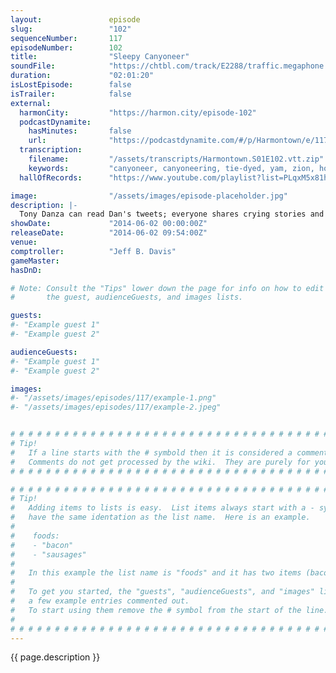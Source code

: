 ```yaml
---
layout:               episode
slug:                 "102"
sequenceNumber:       117
episodeNumber:        102
title:                "Sleepy Canyoneer"
soundFile:            "https://chtbl.com/track/E2288/traffic.megaphone.fm/STA4107649191.mp3?updated=1556325586"
duration:             "02:01:20"
isLostEpisode:        false
isTrailer:            false
external:
  harmonCity:         "https://harmon.city/episode-102"
  podcastDynamite:
    hasMinutes:       false
    url:              "https://podcastdynamite.com/#/p/Harmontown/e/117/102"
  transcription:
    filename:         "/assets/transcripts/Harmontown.S01E102.vtt.zip"
    keywords:         "canyoneer, canyoneering, tie-dyed, yam, zion, hoochie, danza, spooked, stutters, stuttered, cultivate, lollipops, shawl, bergen, island's, robinson, hepburn, swells, blondie, maxwell, activating, stammer, cormac, nascar, ridden"
  hallOfRecords:      "https://www.youtube.com/playlist?list=PLqxM5x81hNOZxVwGZ-_2LrLWb9chMIIEB"

image:                "/assets/images/episode-placeholder.jpg"
description: |-
  Tony Danza can read Dan's tweets; everyone shares crying stories and there is a sleepy canyoneer in the crowd.
showDate:             "2014-06-02 00:00:00Z"
releaseDate:          "2014-06-02 09:54:00Z"
venue:                
comptroller:          "Jeff B. Davis"
gameMaster:           
hasDnD:               

# Note: Consult the "Tips" lower down the page for info on how to edit
#       the guest, audienceGuests, and images lists.

guests:
#- "Example guest 1"
#- "Example guest 2"

audienceGuests:
#- "Example guest 1"
#- "Example guest 2"

images:
#- "/assets/images/episodes/117/example-1.png"
#- "/assets/images/episodes/117/example-2.jpeg"


# # # # # # # # # # # # # # # # # # # # # # # # # # # # # # # # # # # # # # # # # # # # #
# Tip!
#   If a line starts with the # symbold then it is considered a comment.
#   Comments do not get processed by the wiki.  They are purely for your information.
# # # # # # # # # # # # # # # # # # # # # # # # # # # # # # # # # # # # # # # # # # # # #

# # # # # # # # # # # # # # # # # # # # # # # # # # # # # # # # # # # # # # # # # # # # #
# Tip!
#   Adding items to lists is easy.  List items always start with a - symbol and have
#   have the same identation as the list name.  Here is an example.
#
#    foods:
#    - "bacon"
#    - "sausages"
#
#   In this example the list name is "foods" and it has two items (bacon, and sausages).
#
#   To get you started, the "guests", "audienceGuests", and "images" lists below have
#   a few example entries commented out.
#   To start using them remove the # symbol from the start of the line.
#
# # # # # # # # # # # # # # # # # # # # # # # # # # # # # # # # # # # # # # # # # # # # #
---
```


<!-- The episode description will be rendered here -->
{{ page.description }}

<!-- Add your content BELOW here -->
<!-- vvvvvvvvvvvvvvvvvvvvvvvvvvv -->




<!-- ^^^^^^^^^^^^^^^^^^^^^^^^^^^ -->
<!-- Add your content ABOVE here -->

<!-- The episode gallery will be rendered here -->